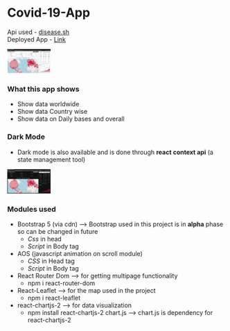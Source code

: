 # Covid-19-App

Api used - [disease.sh](https://disease.sh/) \
Deployed App - [Link](https://covid-19-tracker-723c4.web.app/)

<img src="ReadmeImg/Light.png" width="100"/>

### What this app shows
+ Show data worldwide 
+ Show data Country wise
+ Show data on Daily bases and overall


### Dark Mode
+ Dark mode is also available and is done through **react context api** (a state management tool)

<img src="ReadmeImg/Dark.png" width="100"/>

### Modules used 
+ Bootstrap 5 (via cdn) --> Bootstrap used in this project is in **alpha** phase so can be changed in future 
  + *Css* in head 
      <link
      href="https://cdn.jsdelivr.net/npm/bootstrap@5.0.0-beta1/dist/css/bootstrap.min.css"
      rel="stylesheet"
      integrity="sha384-giJF6kkoqNQ00vy+HMDP7azOuL0xtbfIcaT9wjKHr8RbDVddVHyTfAAsrekwKmP1"
      crossorigin="anonymous"
     />
  + *Script* in Body tag 
      <script
      src="https://cdn.jsdelivr.net/npm/bootstrap@5.0.0-beta1/dist/js/bootstrap.bundle.min.js"
      integrity="sha384-ygbV9kiqUc6oa4msXn9868pTtWMgiQaeYH7/t7LECLbyPA2x65Kgf80OJFdroafW"
      crossorigin="anonymous"
      ></script>
+ AOS (javascript animation on scroll module)
  + *CSS* in Head tag 
     <link rel="stylesheet" href="https://unpkg.com/aos@next/dist/aos.css" />
  + *Script* in Body tag   
     <script src="https://unpkg.com/aos@next/dist/aos.js"></script>
     <script>
       AOS.init();
     </script>
+ React Router Dom --> for getting multipage functionality
  + npm i react-router-dom
+ React-Leaflet --> for the map used in the project 
  + npm i react-leaflet
+ react-chartjs-2 --> for data visualization
  + npm install react-chartjs-2 chart.js --> chart.js is dependency for react-chartjs-2
  

